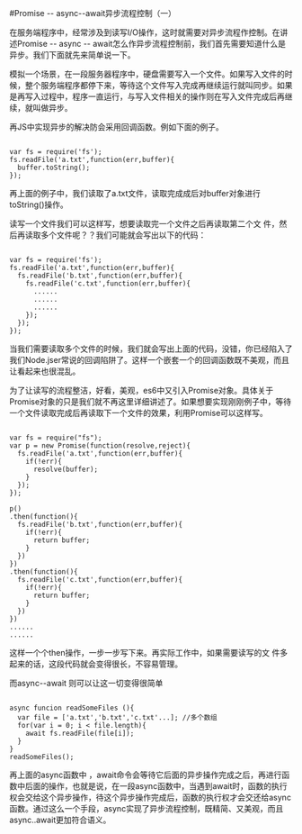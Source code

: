 #Promise -- async--await异步流程控制（一）

在服务端程序中，经常涉及到读写I/O操作，这时就需要对异步流程作控制。在讲述Promise -- async -- await怎么作异步流程控制前，我们首先需要知道什么是异步。我们下面就先来简单说一下。

模拟一个场景，在一段服务器程序中，硬盘需要写入一个文件。如果写入文件的时候，整个服务端程序都停下来，等待这个文件写入完成再继续运行就叫同步。如果是再写入过程中，程序一直运行，与写入文件相关的操作则在写入文件完成后再继续，就叫做异步。

再JS中实现异步的解决防会采用回调函数。例如下面的例子。

```

var fs = require('fs');
fs.readFile('a.txt',function(err,buffer){
  buffer.toString();
});
```

再上面的例子中，我们读取了a.txt文件，读取完成成后对buffer对象进行toString()操作。

读写一个文件我们可以这样写，想要读取完一个文件之后再读取第二个文
件，然后再读取多个文件呢？？我们可能就会写出以下的代码：

```

var fs = require('fs');
fs.readFile('a.txt',function(err,buffer){
  fs.readFile('b.txt',function(err,buffer){
    fs.readFile('c.txt',function(err,buffer){
      ......
      ......
      ......
    });
  });
});
```

当我们需要读取多个文件的时候，我们就会写出上面的代码，没错，你已经陷入了我们Node.jser常说的回调陷阱了。这样一个嵌套一个的回调函数既不美观，而且让看起来也很混乱。

为了让读写的流程整洁，好看，美观，es6中又引入Promise对象。具体关于Promise对象的只是我们就不再这里详细讲述了。如果想要实现刚刚例子中，等待一个文件读取完成后再读取下一个文件的效果，利用Promise可以这样写。

```

var fs = require("fs");
var p = new Promise(function(resolve,reject){
  fs.readFile('a.txt',function(err,buffer){
    if(!err){
      resolve(buffer);
    }
  });
});

p()
.then(function(){
  fs.readFile('b.txt',function(err,buffer){
    if(!err){
      return buffer;
    }
  })
})
.then(function(){
  fs.readFile('c.txt',function(err,buffer){
    if(!err){
      return buffer;
    }
  })
})
......
......

```

这样一个个then操作，一步一步写下来。再实际工作中，如果需要读写的文
件多起来的话，这段代码就会变得很长，不容易管理。

而async--await 则可以让这一切变得很简单

```

async funcion readSomeFiles (){
  var file = ['a.txt','b.txt','c.txt'...]; //多个数组
  for(var i = 0; i < file.length){
    await fs.readFile(file[i]);
  }
}
readSomeFiles();
```
再上面的async函数中 ，await命令会等待它后面的异步操作完成之后，再进行函数中后面的操作，也就是说，在一段async函数中，当遇到await时，函数的执行权会交给这个异步操作，待这个异步操作完成后，函数的执行权才会交还给async函数。通过这么一个手段，async实现了异步流程控制，既精简、又美观，而且async..await更加符合语义。


